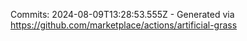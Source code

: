 Commits: 2024-08-09T13:28:53.555Z - Generated via https://github.com/marketplace/actions/artificial-grass
<br>
